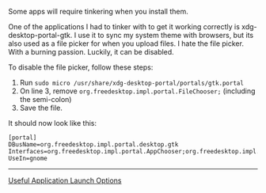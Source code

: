Some apps will require tinkering when you install them.

One of the applications I had to tinker with to get it working correctly is xdg-desktop-portal-gtk.
I use it to sync my system theme with browsers, but its also used as a file picker for when you upload files.
I hate the file picker. With a burning passion. Luckily, it can be disabled.

To disable the file picker, follow these steps:
1. Run  `sudo micro /usr/share/xdg-desktop-portal/portals/gtk.portal`
2. On line 3, remove `org.freedesktop.impl.portal.FileChooser;` (including the semi-colon)
3. Save the file.

It should now look like this:
```
[portal]
DBusName=org.freedesktop.impl.portal.desktop.gtk
Interfaces=org.freedesktop.impl.portal.AppChooser;org.freedesktop.impl.portal.Print;org.freedesktop.impl.portal.Notification;org.freedesktop.impl.portal.Inhibit;org.freedesktop.impl.portal.Access;org.freedesktop.impl.portal.Account;org.freedesktop.impl.portal.Email;org.freedesktop.impl.portal.DynamicLauncher;org.freedesktop.impl.portal.Lockdown;org.freedesktop.impl.portal.Settings;
UseIn=gnome
```

---
[Useful Application Launch Options](https://github.com/Mato1111/archguide/blob/main/Docs/Useful%20Application%20Launch%20Options.md)
